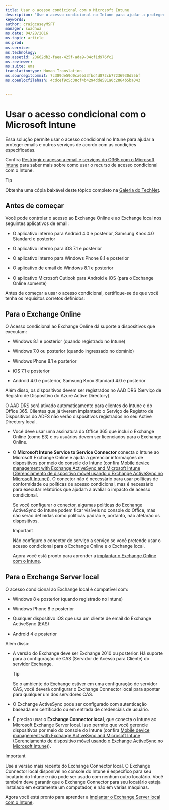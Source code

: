 ```yaml
---
title: Usar o acesso condicional com o Microsoft Intune
description: "Use o acesso condicional no Intune para ajudar a proteger emails e outros serviços."
keywords: 
author: craigcaseyMSFT
manager: swadhwa
ms.date: 04/28/2016
ms.topic: article
ms.prod: 
ms.service: 
ms.technology: 
ms.assetid: 28662db2-faea-425f-ada9-04cf1d976fc2
ms.reviewer: 
ms.suite: ems
translationtype: Human Translation
ms.sourcegitcommit: 7c389de59d0ca6b33fbd4d872cb77236930d55bf
ms.openlocfilehash: 4cdcef9c5c38cf4b4294dde581a0c2864b5ba043


---
```


# Usar o acesso condicional com o Microsoft Intune
Essa solução permite usar o acesso condicional no Intune para ajudar a proteger emails e outros serviços de acordo com as condições especificadas.

Confira [Restringir o acesso a email e serviços do O365 com o Microsoft Intune](/intune/deploy-use/restrict-access-to-email-and-o365-services-with-microsoft-intune) para saber mais sobre como usar o recurso de acesso condicional com o Intune.

> [!TIP]
> Obtenha uma cópia baixável deste tópico completo na [Galeria do TechNet](https://gallery.technet.microsoft.com/protect-company-data-and-8c5e08b4).

## Antes de começar
Você pode controlar o acesso ao Exchange Online e ao Exchange local nos seguintes aplicativos de email:

-   O aplicativo interno para Android 4.0 e posterior, Samsung Knox 4.0 Standard e posterior

-   O aplicativo interno para iOS 7.1 e posterior

-   O aplicativo interno para Windows Phone 8.1 e posterior

-   O aplicativo de email do Windows 8.1 e posterior

-   O aplicativo Microsoft Outlook para Android e iOS (para o Exchange Online somente)

Antes de começar a usar o acesso condicional, certifique-se de que você tenha os requisitos corretos definidos:

## Para o Exchange Online
O Acesso condicional ao Exchange Online dá suporte a dispositivos que executam:

-   Windows 8.1 e posterior (quando registrado no Intune)

-   Windows 7.0 ou posterior (quando ingressado no domínio)

-   Windows Phone 8.1 e posterior

-   iOS 7.1 e posterior

-   Android 4.0 e posterior, Samsung Knox Standard 4.0 e posterior

Além disso, os dispositivos devem ser registrados no AAD DRS (Serviço de Registro de Dispositivo do Azure Active Directory).

O AAD DRS será ativado automaticamente para clientes do Intune e do Office 365. Clientes que já tiverem implantado o Serviço de Registro de Dispositivos do ADFS não verão dispositivos registrados no seu Active Directory local.

-   Você deve usar uma assinatura do Office 365 que inclui o Exchange Online (como E3) e os usuários devem ser licenciados para o Exchange Online.

-   O **Microsoft Intune Service to Service Connector** conecta o Intune ao Microsoft Exchange Online e ajuda a gerenciar informações de dispositivos por meio do console do Intune (confira [Mobile device management with Exchange ActiveSync and Microsoft Intune (Gerenciamento de dispositivo móvel usando o Exchange ActiveSync no Microsoft Intune)](/intune/deploy-use/mobile-device-management-with-exchange-activesync-and-microsoft-intune)). O conector não é necessário para usar políticas de conformidade ou políticas de acesso condicional, mas é necessário para executar relatórios que ajudam a avaliar o impacto de acesso condicional.

    Se você configurar o conector, algumas políticas do Exchange ActiveSync do Intune podem ficar visíveis no console do Office, mas não serão definidas como políticas padrão e, portanto, não afetarão os dispositivos.

    > [!IMPORTANT]
    > Não configure o conector de serviço a serviço se você pretende usar o acesso condicional para o Exchange Online e o Exchange local.

    Agora você está pronto para aprender a [implantar o Exchange Online com o Intune](conditional-access-intune-exchange-online.md).

## Para o Exchange Server local
O acesso condicional ao Exchange local é compatível com:

-   Windows 8 e posterior (quando registrado no Intune)

-   Windows Phone 8 e posterior

-   Qualquer dispositivo iOS que usa um cliente de email do Exchange ActiveSync (EAS)

-   Android 4 e posterior

Além disso:

-   A versão do Exchange deve ser Exchange 2010 ou posterior. Há suporte para a configuração de CAS (Servidor de Acesso para Cliente) do servidor Exchange.

    > [!TIP]
    > Se o ambiente do Exchange estiver em uma configuração de servidor CAS, você deverá configurar o Exchange Connector local para apontar para qualquer um dos servidores CAS.

-   O Exchange ActiveSync pode ser configurado com autenticação baseada em certificado ou em entrada de credenciais de usuário.

-   É preciso usar o **Exchange Connector local**, que conecta o Intune ao Microsoft Exchange Server local. Isso permite que você gerencie dispositivos por meio do console do Intune (confira [Mobile device management with Exchange ActiveSync and Microsoft Intune (Gerenciamento de dispositivo móvel usando o Exchange ActiveSync no Microsoft Intune)](/intune/deploy-use/mobile-device-management-with-exchange-activesync-and-microsoft-intune)).

  > [!IMPORTANT]
> Use a versão mais recente do Exchange Connector local. O Exchange Connector local disponível no console do Intune é específico para seu locatário do Intune e não pode ser usado com nenhum outro locatário. Você também deve garantir que o Exchange Connector para seu locatário esteja instalado em exatamente um computador, e não em várias máquinas.

  Agora você está pronto para aprender a [implantar o Exchange Server local com o Intune](conditional-access-intune-exchange.md).



<!--HONumber=Jul16_HO3-->


